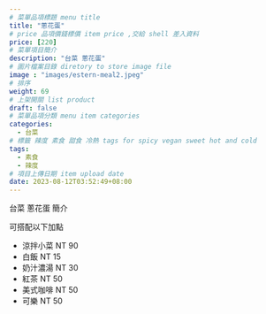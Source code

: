 ```yaml
---
# 菜單品項標題 menu title 
title: "蔥花蛋"
# price 品項價錢標價 item price ,交給 shell 差入資料
price: [220] 
# 菜單項目簡介 
description: "台菜 蔥花蛋"
# 圖片檔案目錄 diretory to store image file
image : "images/estern-meal2.jpeg"
# 排序
weight: 69 
# 上架開關 list product 
draft: false
# 菜單品項分類 menu item categories 
categories:
  - 台菜
# 標籤 辣度 素食 甜食 冷熱 tags for spicy vegan sweet hot and cold 
tags:
  - 素食
  - 辣度
# 項目上傳日期 item upload date 
date: 2023-08-12T03:52:49+08:00
---
```


台菜 蔥花蛋 簡介

可搭配以下加點

- 涼拌小菜  NT 90
- 白飯 NT 15
- 奶汁濃湯 NT 30
- 紅茶  NT 50
- 美式咖啡 NT 50
- 可樂 NT 50
